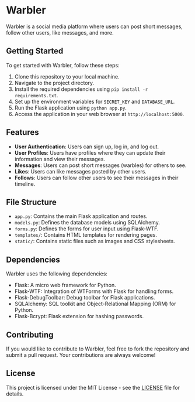 # Warbler

Warbler is a social media platform where users can post short messages, follow other users, like messages, and more.

## Getting Started

To get started with Warbler, follow these steps:

1. Clone this repository to your local machine.
2. Navigate to the project directory.
3. Install the required dependencies using `pip install -r requirements.txt`.
4. Set up the environment variables for `SECRET_KEY` and `DATABASE_URL`.
5. Run the Flask application using `python app.py`.
6. Access the application in your web browser at `http://localhost:5000`.

## Features

- **User Authentication**: Users can sign up, log in, and log out.
- **User Profiles**: Users have profiles where they can update their information and view their messages.
- **Messages**: Users can post short messages (warbles) for others to see.
- **Likes**: Users can like messages posted by other users.
- **Follows**: Users can follow other users to see their messages in their timeline.

## File Structure

- `app.py`: Contains the main Flask application and routes.
- `models.py`: Defines the database models using SQLAlchemy.
- `forms.py`: Defines the forms for user input using Flask-WTF.
- `templates/`: Contains HTML templates for rendering pages.
- `static/`: Contains static files such as images and CSS stylesheets.

## Dependencies

Warbler uses the following dependencies:

- Flask: A micro web framework for Python.
- Flask-WTF: Integration of WTForms with Flask for handling forms.
- Flask-DebugToolbar: Debug toolbar for Flask applications.
- SQLAlchemy: SQL toolkit and Object-Relational Mapping (ORM) for Python.
- Flask-Bcrypt: Flask extension for hashing passwords.

## Contributing

If you would like to contribute to Warbler, feel free to fork the repository and submit a pull request. Your contributions are always welcome!

## License

This project is licensed under the MIT License - see the [LICENSE](LICENSE) file for details.


